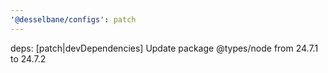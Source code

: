 ```yaml
---
'@desselbane/configs': patch
---
```


deps: [patch|devDependencies] Update package @types/node from 24.7.1 to 24.7.2
